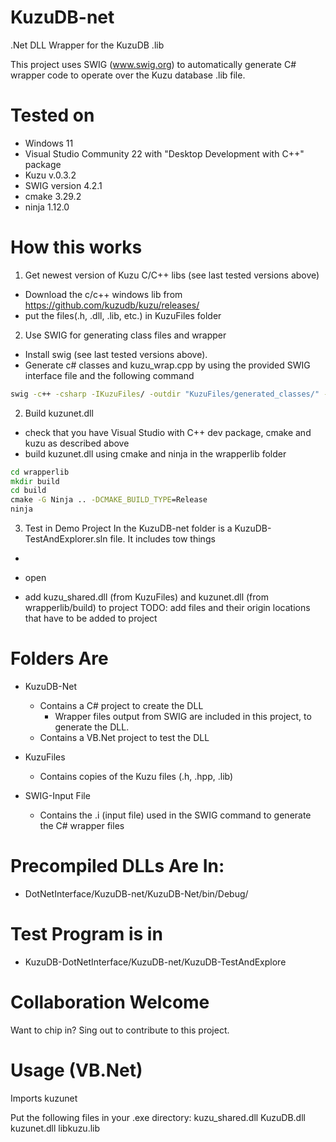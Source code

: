 # KuzuDB-net
.Net DLL Wrapper for the KuzuDB .lib

This project uses SWIG (www.swig.org) to automatically generate C# wrapper code to operate over the Kuzu database .lib file.

# Tested on
- Windows 11
- Visual Studio Community 22 with "Desktop Development with C++" package
- Kuzu v.0.3.2
- SWIG version 4.2.1
- cmake 3.29.2
- ninja 1.12.0

# How this works

1. Get newest version of Kuzu C/C++ libs (see last tested versions above)
- Download the c/c++ windows lib from https://github.com/kuzudb/kuzu/releases/
- put the files(.h, .dll, .lib, etc.) in KuzuFiles folder

2. Use SWIG for generating class files and wrapper
- Install swig (see last tested versions above).
- Generate c# classes and kuzu_wrap.cpp by using the provided SWIG interface file and the following command

```cmd
swig -c++ -csharp -IKuzuFiles/ -outdir "KuzuFiles/generated_classes/" -o wrapperlib/kuzu_wrap.cpp SWIG-InputFile/kuzu.i
```

2. Build kuzunet.dll
- check that you have Visual Studio with C++ dev package, cmake and kuzu as described above
- build kuzunet.dll using cmake and ninja in the wrapperlib folder

```cmd
cd wrapperlib
mkdir build
cd build
cmake -G Ninja .. -DCMAKE_BUILD_TYPE=Release
ninja
```

3. Test in Demo Project
In the KuzuDB-net folder is a KuzuDB-TestAndExplorer.sln file. It includes tow things
- 

- open 
- add kuzu_shared.dll (from KuzuFiles) and kuzunet.dll (from wrapperlib/build) to project
TODO: add files and their origin locations that have to be added to project


# Folders Are
- KuzuDB-Net
    - Contains a C# project to create the DLL
        - Wrapper files output from SWIG are included in this project, to generate the DLL.
    - Contains a VB.Net project to test the DLL

- KuzuFiles
    - Contains copies of the Kuzu files (.h, .hpp, .lib)

- SWIG-Input File
    - Contains the .i (input file) used in the SWIG command to generate the C# wrapper files

# Precompiled DLLs Are In:
- DotNetInterface/KuzuDB-net/KuzuDB-Net/bin/Debug/

# Test Program is in
- KuzuDB-DotNetInterface/KuzuDB-net/KuzuDB-TestAndExplore

# Collaboration Welcome
Want to chip in? Sing out to contribute to this project.

# Usage (VB.Net)
Imports kuzunet

Put the following files in your .exe directory:
kuzu_shared.dll
KuzuDB.dll
kuzunet.dll
libkuzu.lib
